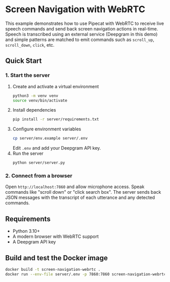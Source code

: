 # Screen Navigation with WebRTC

This example demonstrates how to use Pipecat with WebRTC to receive live speech commands and
send back screen navigation actions in real-time. Speech is transcribed using an external
service (Deepgram in this demo) and simple patterns are matched to emit commands such as
`scroll_up`, `scroll_down`, `click`, etc.

## Quick Start

### 1. Start the server

1. Create and activate a virtual environment
   ```bash
   python3 -m venv venv
   source venv/bin/activate
   ```
2. Install dependencies
   ```bash
   pip install -r server/requirements.txt
   ```
3. Configure environment variables
   ```bash
   cp server/env.example server/.env
   ```
   Edit `.env` and add your Deepgram API key.
4. Run the server
   ```bash
   python server/server.py
   ```

### 2. Connect from a browser

Open `http://localhost:7860` and allow microphone access. Speak commands like
"scroll down" or "click search box". The server sends back JSON messages with the
transcript of each utterance and any detected commands.

## Requirements

- Python 3.10+
- A modern browser with WebRTC support
- A Deepgram API key

## Build and test the Docker image

```bash
docker build -t screen-navigation-webrtc .
docker run --env-file server/.env -p 7860:7860 screen-navigation-webrtc
```
